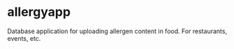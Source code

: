 # allergyapp
Database application for uploading allergen content in food. For restaurants, events, etc.
